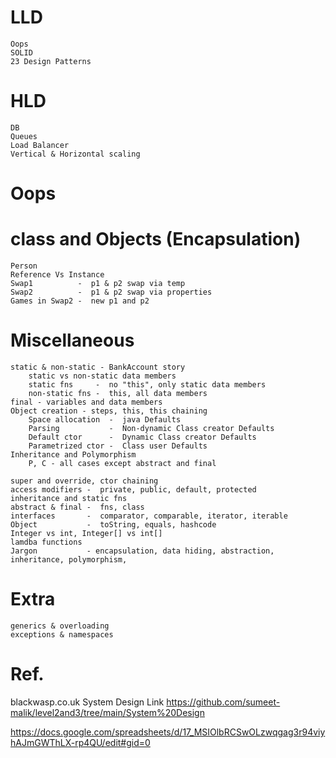 # LLD
    Oops
    SOLID 
    23 Design Patterns
# HLD
    DB
    Queues
    Load Balancer
    Vertical & Horizontal scaling

# Oops
# class and Objects (Encapsulation)
    Person
    Reference Vs Instance
    Swap1          -  p1 & p2 swap via temp
    Swap2          -  p1 & p2 swap via properties
    Games in Swap2 -  new p1 and p2
# Miscellaneous
    static & non-static - BankAccount story 
        static vs non-static data members
        static fns     -  no "this", only static data members
        non-static fns -  this, all data members
    final - variables and data members
    Object creation - steps, this, this chaining
        Space allocation  -  java Defaults
        Parsing           -  Non-dynamic Class creator Defaults
        Default ctor      -  Dynamic Class creator Defaults
        Parametrized ctor -  Class user Defaults
    Inheritance and Polymorphism
        P, C - all cases except abstract and final   

    super and override, ctor chaining
    access modifiers -  private, public, default, protected
    inheritance and static fns
    abstract & final -  fns, class
    interfaces       -  comparator, comparable, iterator, iterable
    Object           -  toString, equals, hashcode
    Integer vs int, Integer[] vs int[]
    lamdba functions
    Jargon           - encapsulation, data hiding, abstraction, inheritance, polymorphism,

# Extra
    generics & overloading
    exceptions & namespaces

# Ref.
blackwasp.co.uk
System Design Link
    https://github.com/sumeet-malik/level2and3/tree/main/System%20Design

https://docs.google.com/spreadsheets/d/17_MSIOlbRCSwOLzwqgag3r94viyhAJmGWThLX-rp4QU/edit#gid=0